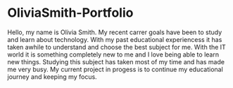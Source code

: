 # OliviaSmith-Portfolio
Hello, my name is Olivia Smith. My recent carrer goals have been to study and learn about technology. With my past educational experiencess it has taken awhile to understand and choose the best subject for me. With the IT world it is something completely new to me and I love being able to learn new things. 
Studying this subject has taken most of my time and has made me very busy. My current project in progess is to continue my educational journey and keeping my focus.
